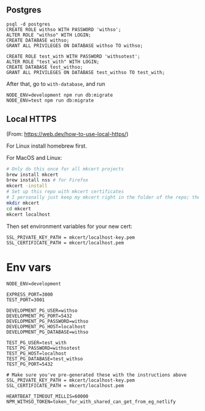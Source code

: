 ## Postgres

```
psql -d postgres
CREATE ROLE withso WITH PASSWORD 'withso';
ALTER ROLE "withso" WITH LOGIN;
CREATE DATABASE withso;
GRANT ALL PRIVILEGES ON DATABASE withso TO withso;

CREATE ROLE test_with WITH PASSWORD 'withsotest';
ALTER ROLE "test_with" WITH LOGIN;
CREATE DATABASE test_withso;
GRANT ALL PRIVILEGES ON DATABASE test_withso TO test_with;
```

After that, go to `with-database`, and run

```
NODE_ENV=development npm run db:migrate
NODE_ENV=test npm run db:migrate
```

## Local HTTPS

(From: https://web.dev/how-to-use-local-https/)

For Linux install homebrew first.

For MacOS and Linux:

```bash
# Only do this once for all mkcert projects
brew install mkcert
brew install nss # for Firefox
mkcert -install
# Set up this repo with mkcert certificates
# I personally just keep my mkcert right in the folder of the repo; the folder is already gitignored ~ Alexey
mkdir mkcert
cd mkcert
mkcert localhost
```

Then set environment variables for your new cert:

```bash
SSL_PRIVATE_KEY_PATH = mkcert/localhost-key.pem
SSL_CERTIFICATE_PATH = mkcert/localhost.pem
```

# Env vars
```
NODE_ENV=development

EXPRESS_PORT=3000
TEST_PORT=3001

DEVELOPMENT_PG_USER=withso
DEVELOPMENT_PG_PORT=5432
DEVELOPMENT_PG_PASSWORD=withso
DEVELOPMENT_PG_HOST=localhost
DEVELOPMENT_PG_DATABASE=withso

TEST_PG_USER=test_with
TEST_PG_PASSWORD=withsotest
TEST_PG_HOST=localhost
TEST_PG_DATABASE=test_withso
TEST_PG_PORT=5432

# Make sure you've pre-generated these with the instructions above
SSL_PRIVATE_KEY_PATH = mkcert/localhost-key.pem
SSL_CERTIFICATE_PATH = mkcert/localhost.pem

HEARTBEAT_TIMEOUT_MILLIS=60000
NPM_WITHSO_TOKEN=token_for_with_shared_can_get_from_eg_netlify
```
